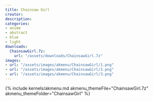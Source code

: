 ```yaml
---
title: Chainsaw Girl
creator: 
description: 
categories:
- anime
- abstract
- blue
- light
downloads:
  ChainsawGirl.7z:
    url: "/assets/downloads/ChainsawGirl.7z"
images:
- url: "/assets/images/akmenu/ChainsawGirl/1.png"
- url: "/assets/images/akmenu/ChainsawGirl/2.png"
- url: "/assets/images/akmenu/ChainsawGirl/3.png"
---
```


{% include kernels/akmenu.md akmenu_themeFile="ChainsawGirl.7z" akmenu_themeFolder="ChainsawGirl" %}
